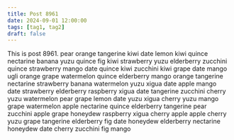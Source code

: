 ```yaml
---
title: Post 8961
date: 2024-09-01 12:00:00
tags: [tag1, tag2]
draft: false
---
```

This is post 8961.
pear
orange
tangerine
kiwi
date
lemon
kiwi
quince
nectarine
banana
yuzu
quince
fig
kiwi
strawberry
yuzu
elderberry
zucchini
quince
strawberry
mango
date
quince
kiwi
zucchini
kiwi
grape
date
mango
ugli
orange
grape
watermelon
quince
elderberry
mango
orange
tangerine
nectarine
strawberry
banana
watermelon
yuzu
xigua
date
apple
mango
date
strawberry
elderberry
raspberry
xigua
date
tangerine
zucchini
cherry
yuzu
watermelon
pear
grape
lemon
date
yuzu
xigua
cherry
yuzu
mango
grape
watermelon
apple
nectarine
quince
elderberry
tangerine
pear
zucchini
apple
grape
honeydew
raspberry
xigua
cherry
apple
apple
cherry
yuzu
grape
tangerine
elderberry
fig
date
honeydew
elderberry
nectarine
honeydew
date
cherry
zucchini
fig
mango
